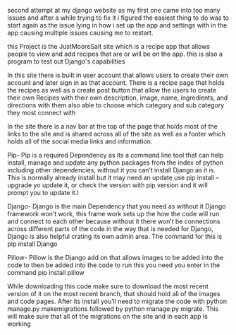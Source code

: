 second attempt at my django website as my first one came into too many issues and after a while trying to fix it i figured the easiest thing to do was to start again as the issue lying in how i set up the app and settings with in the app causing multiple issues causing me to restart.

this Project is the JustMooreSalt site which is a recipe app that allows people to view and add recipes that are or will be on the app. this is also a program to test out Django's capabilities

In this site there is built in user account that allows users to create their own account and later sign in as that account. There is a recipe page that holds the recipes as well as a create post button that allow the users to create their own Recipes with their own description, image, name, ingredients, and directions with them also able to choose which category and sub category they most connect with  

In the site there is a nav bar at the top of the page that holds most of the links to the site and is shared across all of the site as well as a footer which holds all of the social media links and information.


Pip- Pip is a required Dependency as its a command line tool that can help install, manage and update any python packages from the index of python including other dependencies, without it you can’t install Django as it is. This is normally already install but it may need an update use pip install –upgrade yo update it, or check the version with pip version and it will prompt you to update it.l

Django- Django is the main Dependency that you need as without it Django framework won’t work, this frame work sets up the how the code will run and connect to each other because without it there won’t be connections across different parts of the code in the way that is needed for Django, Django is also helpful crating its own admin area. The command for this is pip install Django

Pillow- Pillow is the Django add on that allows images to be added into the code to then be added into the code to run this you need you enter in the command pip install pillow


While downloading this code make sure to download the most recent version of it on the most recent branch, that should hold all of the images and code pages. After its install you’ll need to migrate the code with python manage.py makemigrations followed by python manage.py migrate. This will make sure that all of the migrations on the site and in each app is working 
